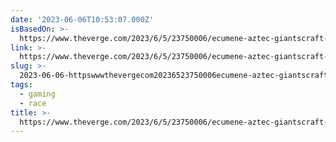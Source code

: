 ```yaml
---
date: '2023-06-06T10:53:07.000Z'
isBasedOn: >-
  https://www.theverge.com/2023/6/5/23750006/ecumene-aztec-giantscraft-games-ecumene-games
link: >-
  https://www.theverge.com/2023/6/5/23750006/ecumene-aztec-giantscraft-games-ecumene-games
slug: >-
  2023-06-06-httpswwwthevergecom20236523750006ecumene-aztec-giantscraft-games-ecumene-games
tags:
  - gaming
  - race
title: >-
  https://www.theverge.com/2023/6/5/23750006/ecumene-aztec-giantscraft-games-ecumene-games
---
```


